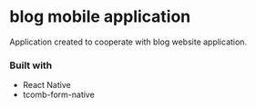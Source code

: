 # blog mobile application

Application created to cooperate with blog website application.

### Built with
- React Native
- tcomb-form-native
